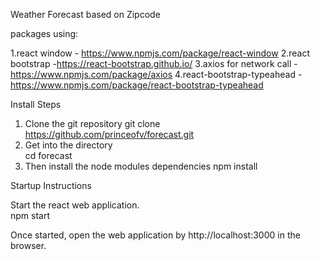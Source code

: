 Weather Forecast based on Zipcode

packages using:

1.react window - https://www.npmjs.com/package/react-window
2.react bootstrap -https://react-bootstrap.github.io/
3.axios for network call -https://www.npmjs.com/package/axios
4.react-bootstrap-typeahead - https://www.npmjs.com/package/react-bootstrap-typeahead

Install Steps

1. Clone the git repository
   git clone https://github.com/princeofv/forecast.git
2. Get into the directory  
   cd forecast
3. Then install the node modules dependencies
   npm install

Startup Instructions

Start the react web application.  
 npm start

Once started, open the web application by http://localhost:3000 in the browser.
